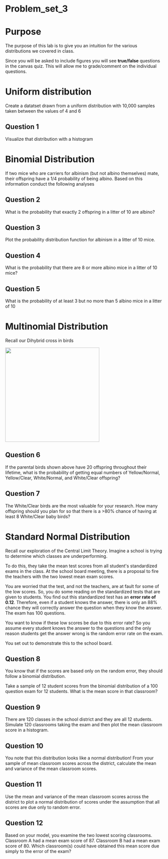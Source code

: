# Problem_set_3

# Purpose

The purpose of this lab is to give you an intuition for the various distributions we covered in class. 

Since you will be asked to include figures you will see **true/false** questions in the canvas quiz. This will allow me to grade/comment on the individual questions. 

# Uniform distribution

Create a datatset drawn from a uniform distribution with 10,000 samples taken between the values of 4 and 6

## Question 1

Visualize that distribution with a histogram 



# Binomial Distribution 

If two mice who are carriers for albinism (but not albino themselves) mate, their offspring have a 1/4 probability of being albino. Based on this information conduct the following analyses

## Question 2

What is the probability that exactly 2 offspring in a litter of 10 are albino?

## Question 3

Plot the probability distribution function for albinism in a litter of 10 mice.

## Question 4

What is the probability that there are 8 or more albino mice in a litter of 10 mice?

## Question 5

What is the probability of at least 3 but no more than 5 albino mice in a litter of 10


# Multinomial Distribution 

Recall our Dihybrid cross in birds

<img src="https://user-images.githubusercontent.com/47755288/207365544-63e26fae-1325-4be0-9cfa-ee48048cc37a.png" width="300">

## Question 6

If the parental birds shown above have 20 offspring throughout their lifetime, what is the probability of getting equal numbers of Yellow/Normal, Yellow/Clear, White/Normal, and White/Clear offspring?

## Question 7

The White/Clear birds are the most valuable for your research. How many offspring should you plan for so that there is a >80% chance of having at least 8 White/Clear baby birds?


# Standard Normal Distribution

Recall our exploration of the Central Limit Theory. Imagine a school is trying to determine which classes are underperforming. 

To do this, they take the mean test scores from all student's standardized exams in the class. At the school board meeting, there is a proposal to fire the teachers with the two lowest mean exam scores. 

You are worried that the test, and not the teachers, are at fault for some of the low scores. So, you do some reading on the standardized tests that are given to students. You find out this standardized test has an **error rate of 0.12**. Therefore, even if a student knows the answer, there is only an 88% chance they will correctly answer the question when they know the answer. The exam has 100 questions.

You want to know if these low scores be due to this error rate? So you assume every student knows the answer to the questions and the only reason students get the answer wrong is the random error rate on the exam. 

You set out to demonstrate this to the school board. 

## Question 8

You know that if the scores are based only on the random error, they should follow a binomial distribution. 

Take a sample of 12 student scores from the binomial distribution of a 100 question exam for 12 students. What is the mean score in that classroom?

## Question 9

There are 120 classes in the school district and they are all 12 students. Simulate 120 classrooms taking the exam and then plot the mean classroom score in a histogram. 

## Question 10

You note that this distribution looks like a normal distribution! From your sample of mean classroom scores across the district, calculate the mean and variance of the mean classroom scores. 

## Question 11

Use the mean and variance of the mean classroom scores across the district to plot a normal distribution of scores under the assumption that all scores are due only to random error. 

## Question 12

Based on your model, you examine the two lowest scoring classrooms. Classroom A had a mean exam score of 87. Classroom B had a mean exam score of 80. Which classroom(s) could have obtained this mean score due simply to the error of the exam? 












